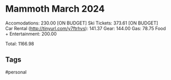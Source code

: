 # Mammoth March 2024

Accomodations: 230.00 [ON BUDGET]
Ski Tickets: 373.61 [ON BUDGET]
Car Rental (http://tinyurl.com/y7ftrhvs): 141.37
Gear: 144.00
Gas: 78.75
Food + Entertainment: 200.00

Total: 1166.98

## Tags
#personal
